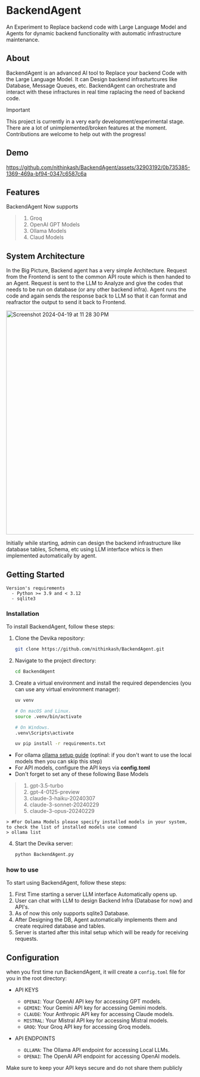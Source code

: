 <h1>BackendAgent</h1>

An Experiment to Replace backend code with Large Language Model and Agents for dynamic backend functionality with automatic infrastructure maintenance.

## About
BackendAgent is an advanced AI tool to Replace your backend Code with the Large Language Model. It can Design backend infrasturtcures like Database, Message Queues, etc. BackendAgent can orchestrate and interact with these infractures in real time raplacing the need of backend code.

> [!IMPORTANT]  
> This project is currently in a very early development/experimental stage. There are a lot of unimplemented/broken features at the moment. Contributions are welcome to help out with the progress!

## Demo

https://github.com/nithinkash/BackendAgent/assets/32903192/0b735385-1369-469a-bf94-0347c6587c6a

## Features

BackendAgent Now supports 
> 1. Groq 
> 2. OpenAI GPT Models
> 3. Ollama Models
> 4. Claud Models

## System Architecture

In the Big Picture, Backend agent has a very simple Architecture. Request from the Frontend is sent to the common API route which is then handed to an Agent. Request is sent to the LLM to Analyze and give the codes that needs to be run on database (or any other backend infra). Agent runs the code and again sends the response back to LLM so that it can format and reafractor the output to send it back to Frontend.

<img width="600" alt="Screenshot 2024-04-19 at 11 28 30 PM" src="https://github.com/nithinkash/BackendAgent/assets/32903192/6c251412-9d8a-4544-8927-7dde873acf1d">

Initially while starting, admin can design the backend infrastructure like database tables, Schema, etc using LLM interface whics is then implemented automatically by agent.  

## Getting Started

```
Version's requirements
  - Python >= 3.9 and < 3.12
  - sqlite3
```
### Installation

To install BackendAgent, follow these steps:

1. Clone the Devika repository:
   ```bash
   git clone https://github.com/nithinkash/BackendAgent.git
   ```
2. Navigate to the project directory:
   ```bash
   cd BackendAgent
   ```
3. Create a virtual environment and install the required dependencies (you can use any virtual environment manager):
   ```bash
   uv venv
   
   # On macOS and Linux.
   source .venv/bin/activate

   # On Windows.
   .venv\Scripts\activate

   uv pip install -r requirements.txt
   ```

- For ollama [ollama setup guide](https://ollama.com/) (optinal: if you don't want to use the local models then you can skip this step)
- For API models, configure the API keys via **config.toml**
- Don't forget to set any of these following Base Models
>1. gpt-3.5-turbo
>2. gpt-4-0125-preview
>3. claude-3-haiku-20240307
>4. claude-3-sonnet-20240229
>5. claude-3-opus-20240229

```
> #For Oolama Models please specify installed models in your system, to check the list of installed models use command
> ollama list
```
4. Start the Devika server:
   ```bash
   python BackendAgent.py
   ```
   
### how to use

To start using BackendAgent, follow these steps:
1. First Time starting a server LLM interface Automatically opens up.
2. User can chat with LLM to design Backend Infra (Database for now) and API's.
3. As of now this only supports sqlite3 Database.
4. After Designing the DB, Agent automatically implements them and create required database and tables.
5. Server is started after this inital setup which will be ready for receiving requests.

## Configuration

when you first time run BackendAgent, it will create a `config.toml` file for you in the root directory:

- API KEYS
   - `OPENAI`: Your OpenAI API key for accessing GPT models.
   - `GEMINI`: Your Gemini API key for accessing Gemini models.
   - `CLAUDE`: Your Anthropic API key for accessing Claude models.
   - `MISTRAL`: Your Mistral API key for accessing Mistral models.
   - `GROQ`: Your Groq API key for accessing Groq models.
     
- API ENDPOINTS
   - `OLLAMA`: The Ollama API endpoint for accessing Local LLMs.
   - `OPENAI`: The OpenAI API endpoint for accessing OpenAI models.

Make sure to keep your API keys secure and do not share them publicly
